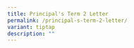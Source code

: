 ```yaml
---
title: Principal's Term 2 Letter
permalink: /principal-s-term-2-letter/
variant: tiptap
description: ""
---
```

<p></p>